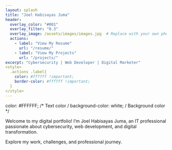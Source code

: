 ```yaml
---
layout: splash
title: "Joel Habisayas Juma"
header:
  overlay_color: "#001"
  overlay_filter: "0.3"
  overlay_image: /assets/images/images.jpg  # Replace with your own photo path
  actions:
    - label: "View My Resume"  
      url: "/resume/" 
    - label: "View My Projects"    
      url: "/projects/"
excerpt: "Cybersecurity | Web Developer | Digital Marketer"
<style>
  .actions .label{
    color: #ffffff !important;
    border-color: #ffffff !important;
  }
</style>
---
```



color: #FFFFFF; /* Text color / background-color: white; / Background color */

Welcome to my digital portfolio! I’m Joel Habisayas Juma, an IT professional passionate about cybersecurity, web development, and digital transformation.

Explore my work, challenges, and professional journey.
